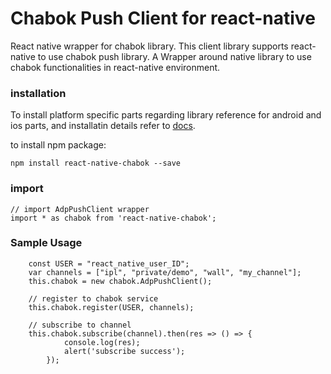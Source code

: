# Chabok Push Client for react-native
React native wrapper for chabok library.
This client library supports react-native to use chabok push library.
A Wrapper around native library to use chabok functionalities in react-native environment.

### installation
To install platform specific parts regarding library reference for android and ios parts, and installatin details refer to [docs](https://doc.chabokpush.com/react-native/setup.html).

to install npm package:
```
npm install react-native-chabok --save
```

### import
```
// import AdpPushClient wrapper
import * as chabok from 'react-native-chabok';
```


### Sample Usage
```
    const USER = "react_native_user_ID";
    var channels = ["ipl", "private/demo", "wall", "my_channel"];
    this.chabok = new chabok.AdpPushClient();

    // register to chabok service
    this.chabok.register(USER, channels);

    // subscribe to channel
    this.chabok.subscribe(channel).then(res => () => {
            console.log(res);
            alert('subscribe success');
        });
```
